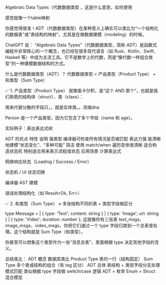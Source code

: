 


Algebraic Data Types（代数数据类型 ，这是什么意思，如何使用

感觉就像一个table映射

你感觉得很准！ADT（代数数据类型）在某种意义上确实可以类比为“一个结构化的数据表”或“表结构的映射”，尤其是在做数据建模（modeling）的时候。


ChatGPT 说：
“Algebraic Data Types”（代数数据类型，简称 ADT）是函数式编程中非常核心的一个概念，也已经在很多现代语言（如 Rust、Kotlin、Swift、Haskell 等）中成为主流工具。它不是数学上的代数，而是“像代数一样组合类型”的一种建模数据结构的方式。



什么是代数数据类型（ADT）？
代数数据类型 = 产品类型（Product Type） + 和类型（Sum Type）

✅ 1. 产品类型（Product Type）
就像笛卡尔积，是“这个 AND 那个”，也就是我们熟悉的结构体（struct）、类（class）：

用来代替分散的字段只，，就是实体类。。浓缩dna

Person 是一个产品类型，因为它包含了多个字段（name 和 age）。



实际例子：表达表达式树


ADT 的优点
特性	说明
强类型	编译器可检查所有情况是否被匹配
表达力强	能清晰地建模“状态变化”、“多种可能”
简洁	使用 match/when 遍历变体很清晰
适合构造状态机	特别适合用来表示流程或状态
应用场景
计算表达式

网络响应状态（Loading / Success / Error）

状态机 / UI 状态切换

编译器 AST 建模

错误处理结构化（如 Result<Ok, Err>）




✅ 2. 和类型（Sum Type） ≈ 多张结构不同的表 + 类型字段做区分


type Message =
| { type: 'Text'; content: string }
| { type: 'Image'; url: string }
| { type: 'Video'; duration: number };
这就像你有三张表 text_msgs、image_msgs、video_msgs，你把它们通过一个 type 字段归类到一个总表里处理。这个结构就是 Sum Type（和类型）。

你甚至可以想象这个类型作为一张“消息总表”，里面根据 type 决定其他字段的含义。


总结类比：
ADT 概念	数据库类比
Product Type	表的一行（结构固定）
Sum Type	多个表或结构的组合（有 tag 区分）
ADT 总体	表结构 + 类型字段分支处理
模式匹配	类似根据 type 字段做 switch/case 逻辑
ADT + 枚举	Enum + Struct 混合模型